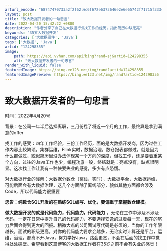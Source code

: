 ```yaml
---
arturl_encode: "68747470733a2f2f62:6c6f672e6373646e2e6e65742f71715f33343836343735332f:61727469636c652f64657461696c732f313234323938333535"
layout: post
title: "致大数据开发者的一句忠言"
date: 2022-04-20 15:42:22 +0800
description: "作者分享了自己在大数据行业找工作的经历，指出简历中缺乏亮"
keywords: "35岁大数据开发"
categories: ['大数据组件', 'Java']
tags: ['大数据', 'Java']
artid: "124298355"
image:
    path: https://api.vvhan.com/api/bing?rand=sj&artid=124298355
    alt: "致大数据开发者的一句忠言"
render_with_liquid: false
featuredImage: https://bing.ee123.net/img/rand?artid=124298355
featuredImagePreview: https://bing.ee123.net/img/rand?artid=124298355
---
```


# 致大数据开发者的一句忠言

时间：2022年4月20号

背景：在公司一年半后选择离职，三月份找了将近一个月的工作，最终算是拿到满意的offer

找工作的感受：四年工作经验，三份工作经历，面的是大数据开发岗，因为过往工作内容比较繁琐，集群运维，Flink实时，数据治理，数仓报表都做过，就是因为什么都做过，貌似简历里没办法体现某一个方向的深度，但找工作，还是要着重某个方向，过往的Java工作也少，编程功底一般，终结就是：亮点没有，缺点很明显。这次找工作让我有一种快要失业的感觉，多少有点恐慌。

对大数据行业的浅解：大数据分数仓（离线，实时），大数据平台，大数据运维，可能后面会有大数据治理，这几个方面除了离线部分，貌似其他方面都会涉及Code，所以代码能力很重要

**忠告：纯数仓SQL开发的在熟练SQL编写、优化，要偏重于掌握数仓建模。**

**做大数据开发的就是代码能力，代码能力，代码能力**
，无论在工作中涉及不涉及代码，一定在日常中提升自己的代码能力，不要选择安逸的过着每一天，现在的努力后面会得到更大的回报。稍微大点的公司面试写代码是必须的，当你的工作年限越长，面试的职级更高，对你的代码能力要求会越多，无论实时计算还是平台，运维，治理，都离不开Java，努力学好Java，路会更宽，不会在后面的找工作中觉得处处碰壁。希望看到这篇博客的大数据工作者在35岁之前不会有失业的感觉！
